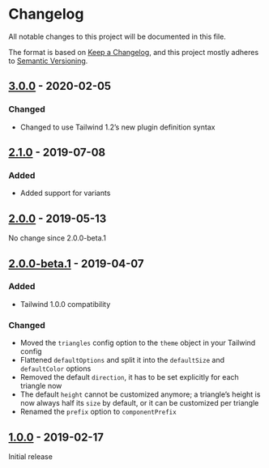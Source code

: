 # Changelog

All notable changes to this project will be documented in this file.

The format is based on [Keep a Changelog](https://keepachangelog.com/en/1.0.0/),
and this project mostly adheres to [Semantic Versioning](https://semver.org/spec/v2.0.0.html).

## [3.0.0] - 2020-02-05

### Changed
- Changed to use Tailwind 1.2’s new plugin definition syntax

## [2.1.0] - 2019-07-08

### Added
- Added support for variants

## [2.0.0] - 2019-05-13

No change since 2.0.0-beta.1

## [2.0.0-beta.1] - 2019-04-07

### Added
- Tailwind 1.0.0 compatibility

### Changed
- Moved the `triangles` config option to the `theme` object in your Tailwind config
- Flattened `defaultOptions` and split it into the `defaultSize` and `defaultColor` options
- Removed the default `direction`, it has to be set explicitly for each triangle now
- The default `height` cannot be customized anymore; a triangle’s height is now always half its `size` by default, or it can be customized per triangle
- Renamed the `prefix` option to `componentPrefix`

## [1.0.0] - 2019-02-17

Initial release

[Unreleased]: https://github.com/benface/tailwindcss-triangles/compare/v3.0.0...HEAD
[3.0.0]: https://github.com/benface/tailwindcss-triangles/compare/v2.1.0...v3.0.0
[2.1.0]: https://github.com/benface/tailwindcss-triangles/compare/v2.0.0...v2.1.0
[2.0.0]: https://github.com/benface/tailwindcss-triangles/compare/v2.0.0-beta.1...v2.0.0
[2.0.0-beta.1]: https://github.com/benface/tailwindcss-triangles/compare/v1.0.0...v2.0.0-beta.1
[1.0.0]: https://github.com/benface/tailwindcss-triangles/releases/tag/v1.0.0
